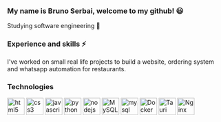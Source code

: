 ### My name is Bruno Serbai, welcome to my github! 😃 
Studying software engineering 📖

### Experience and skills ⚡
I've worked on small real life projects to build a website, ordering system and whatsapp automation for restaurants.

### Technologies 

<div align="left">
  <img src="https://img.shields.io/badge/html5-%23E34F26.svg?style=for-the-badge&logo=html5&logoColor=white" height="40" alt="html5 logo"  />
  <img src="https://img.shields.io/badge/css3-%231572B6.svg?style=for-the-badge&logo=css3&logoColor=white" height="40" alt="css3 logo"  />
  <img src="https://img.shields.io/badge/javascript-%23323330.svg?style=for-the-badge&logo=javascript&logoColor=%23F7DF1E" height="40" alt="javascript logo"  />
  <img src="https://img.shields.io/badge/python-3670A0?style=for-the-badge&logo=python&logoColor=ffdd54" height="40" alt="python logo"  />
  <img src="https://img.shields.io/badge/node.js-6DA55F?style=for-the-badge&logo=node.js&logoColor=white" height="40" alt="nodejs logo"  />
  <img src="https://img.shields.io/badge/Linux-FCC624?style=for-the-badge&logo=linux&logoColor=black" height="40" alt="MySQL logo"  />
  <img src="https://img.shields.io/badge/mysql-%2300f.svg?style=for-the-badge&logo=mysql&logoColor=white" height="40" alt="mysql logo"  />
  <img src="https://img.shields.io/badge/docker-%230db7ed.svg?style=for-the-badge&logo=docker&logoColor=white" height="40" alt="Docker logo"  />
  <img src="https://img.shields.io/badge/tauri-%2324C8DB.svg?style=for-the-badge&logo=tauri&logoColor=%23FFFFFF" height="40" alt="Tauri logo"  />
  <img src="https://img.shields.io/badge/nginx-%23009639.svg?style=for-the-badge&logo=nginx&logoColor=white" height="40" alt="Nginx logo"  />
</div>

###
          
